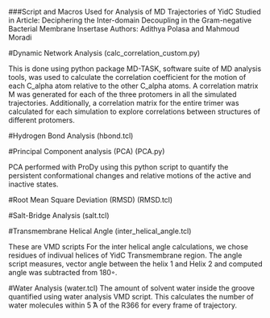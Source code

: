 ###Script and Macros Used for Analysis of MD Trajectories of YidC Studied in Article: Deciphering the Inter-domain Decoupling in the Gram-negative Bacterial Membrane Insertase Authors: Adithya Polasa and Mahmoud Moradi

#Dynamic Network Analysis (calc_correlation_custom.py)

This is done using python package MD-TASK, software suite of MD analysis tools, was used to calculate the correlation coefficient for the motion of each C_alpha atom relative to the other C_alpha atoms. A correlation matrix M was generated for each of the three protomers in all the simulated trajectories. Additionally, a correlation matrix for the entire trimer was calculated for each simulation to explore correlations between structures of different protomers.

#Hydrogen Bond Analysis (hbond.tcl)

#Principal Component analysis (PCA) (PCA.py)

PCA performed with ProDy using this python script to quantify the persistent conformational changes and relative motions of the active and inactive states.

#Root Mean Square Deviation (RMSD) (RMSD.tcl)

#Salt-Bridge Analysis (salt.tcl)

#Transmembrane Helical Angle (inter_helical_angle.tcl)

These are VMD scripts For the inter helical angle calculations, we chose residues of indivual helices of YidC Transmembrane region. The angle script measures, vector angle between the helix 1 and Helix 2 and computed angle was subtracted from 180◦.

#Water Analysis (water.tcl)
The amount of solvent water inside the groove quantified using water analysis VMD script. This calculates the number of water molecules within 5 ̊A of the R366 for every frame of trajectory.
